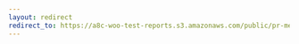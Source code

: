 ```yaml
---
layout: redirect
redirect_to: https://a8c-woo-test-reports.s3.amazonaws.com/public/pr-merge/39834/e2e/index.html
---
```

